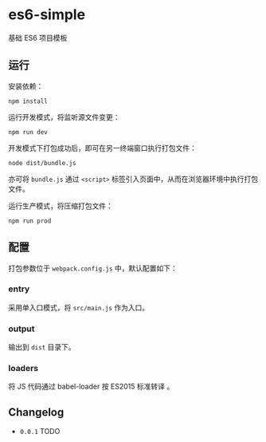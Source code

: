 # es6-simple
基础 ES6 项目模板


## 运行
安装依赖：

``` text
npm install
```

运行开发模式，将监听源文件变更：

``` text
npm run dev
```

开发模式下打包成功后，即可在另一终端窗口执行打包文件：

``` text
node dist/bundle.js
```

亦可将 `bundle.js` 通过 `<script>` 标签引入页面中，从而在浏览器环境中执行打包文件。


运行生产模式，将压缩打包文件：

``` text
npm run prod
```


## 配置
打包参数位于 `webpack.config.js` 中，默认配置如下：

### entry
采用单入口模式，将 `src/main.js` 作为入口。

### output
输出到 `dist` 目录下。

### loaders
将 JS 代码通过 babel-loader 按 ES2015 标准转译 。


## Changelog
*   `0.0.1` TODO

